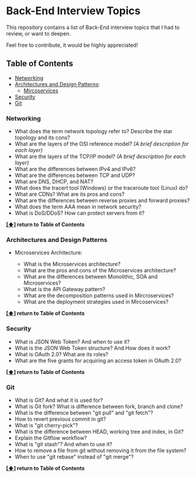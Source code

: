# Back-End Interview Topics

This repository contains a list of Back-End interview topics that I had to review, or want to deepen.

Feel free to contribute, it would be highly appreciated!

## <a name="toc">Table of Contents</a>

- [Networking](#networking)
- [Architectures and Design Patterns](#architecture):
  - [Mircoservices](#microservices)
- [Security](#security)
- [Git](#git)

### <a name="networking">Networking</a>

- What does the term network topology refer to? Describe the star topology and its cons?
- What are the layers of the OSI reference model? *(A brief description for each layer)*
- What are the layers of the TCP/IP model? *(A brief description for each layer)*
- What are the differences between IPv4 and IPv6?
- What are the differences between TCP and UDP?
- What are DNS, DHCP, and NAT?
- What does the tracert tool (Windows) or the traceroute tool (Linux) do?
- What are CDNs? What are its pros and cons?
- What are the differences between reverse proxies and forward proxies?
- What does the term AAA mean in network security?
- What is DoS/DDoS? How can protect servers from it?

**[[⬆]](#toc) return to Table of Contents**

### <a name="architecture">Architectures and Design Patterns</a>

- <a name="microservices"> Microservices Architecture</a>:

    - What is the Microservices architecture?
    - What are the pros and cons of the Microservices architecture?
    - What are the differences between Monolithic, SOA and Microservices?
    - What is the API Gateway pattern?
    - What are the decomposition patterns used in Mircroservices?
    - What are the deployment strategies used in Mircoservices?

**[[⬆]](#toc) return to Table of Contents**

### <a name="security">Security</a>

- What is JSON Web Token? And when to use it?
- What is the JSON Web Token structure? And How does it work?
- What is OAuth 2.0? What are its roles?
- What are the five grants for acquiring an access token in OAuth 2.0?

**[[⬆]](#toc) return to Table of Contents**

### <a name="git">Git</a>

- What is Git? And what it is used for?
- What is Git fork? What is difference between fork, branch and clone?
- What is the difference between "git pull" and "git fetch"?
- How to revert previous commit in git?
- What is "git cherry-pick"?
- What is the difference between HEAD, working tree and index, in Git?
- Explain the Gitflow workflow?
- What is "git stash"? And when to use it?
- How to remove a file from git without removing it from the file system?
- When to use "git rebase" instead of "git merge"?

**[[⬆]](#toc) return to Table of Contents**
